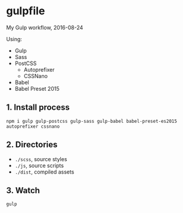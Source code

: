 # gulpfile
My Gulp workflow, 2016-08-24

Using:
* Gulp
* Sass
* PostCSS
  * Autoprefixer
  * CSSNano
* Babel
* Babel Preset 2015

## 1. Install process
`npm i gulp gulp-postcss gulp-sass gulp-babel babel-preset-es2015 autoprefixer cssnano`

## 2. Directories
* `./scss`, source styles
* `./js`, source scripts
* `./dist`, compiled assets

## 3. Watch
`gulp`
